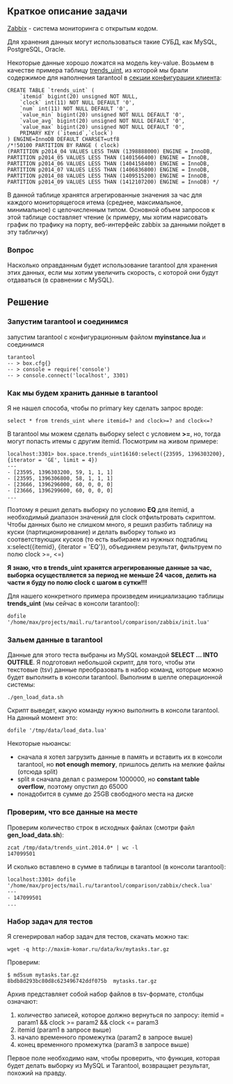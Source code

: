 ## Краткое описание задачи

[Zabbix](http://www.zabbix.com) - система мониторинга с открытым кодом.

Для хранения данных могут использоваться такие СУБД, как MySQL, PostgreSQL, Oracle.

Некоторые данные хорошо ложатся на модель key-value. Возьмем в качестве примера таблицу [trends_uint](http://maxim-komar.ru/data/kv/mysql.sql), из которой мы брали содержимое для наполнения tarantool в [секции конфигурации клиента](https://github.com/maxim-komar/mail.ru/tree/master/tarantool/client):

    CREATE TABLE `trends_uint` (
        `itemid` bigint(20) unsigned NOT NULL,
        `clock` int(11) NOT NULL DEFAULT '0',
        `num` int(11) NOT NULL DEFAULT '0',
        `value_min` bigint(20) unsigned NOT NULL DEFAULT '0',
        `value_avg` bigint(20) unsigned NOT NULL DEFAULT '0',
        `value_max` bigint(20) unsigned NOT NULL DEFAULT '0',
        PRIMARY KEY (`itemid`,`clock`)
    ) ENGINE=InnoDB DEFAULT CHARSET=utf8
    /*!50100 PARTITION BY RANGE ( clock)
    (PARTITION p2014_04 VALUES LESS THAN (1398888000) ENGINE = InnoDB,
    PARTITION p2014_05 VALUES LESS THAN (1401566400) ENGINE = InnoDB,
    PARTITION p2014_06 VALUES LESS THAN (1404158400) ENGINE = InnoDB,
    PARTITION p2014_07 VALUES LESS THAN (1406836800) ENGINE = InnoDB,
    PARTITION p2014_08 VALUES LESS THAN (1409515200) ENGINE = InnoDB,
    PARTITION p2014_09 VALUES LESS THAN (1412107200) ENGINE = InnoDB) */

В данной таблице хранятся агрегированные значения за час для каждого мониторящегося итема (среднее, максимальное, минимальное) с целочисленным типом. Основной объем запросов к этой таблице составляет чтение (к примеру, мы хотим нарисовать график по трафику на порту, веб-интерфейс zabbix за данными пойдет в эту табличку)

### Вопрос

Насколько оправданным будет использование tarantool для хранения этих данных, если мы хотим увеличить скорость, с которой они будут отдаваться (в сравнении с MySQL).

## Решение

### Запустим tarantool и соединимся

запустим tarantool с конфигурационным файлом **myinstance.lua** и соединимся

    tarantool
    -- > box.cfg{}
    -- > console = require('console')
    -- > console.connect('localhost', 3301)


### Как мы будем хранить данные в tarantool

Я не нашел способа, чтобы по primary key сделать запрос вроде:

    select * from trends_uint where itemid=? and clock>=? and clock<=?

В tarantool мы можем сделать выборку select с условием **>=**, но, тогда могут попасть итемы с другим itemid. Посмотрим на живом примере:

    localhost:3301> box.space.trends_uint16160:select({23595, 1396303200}, {iterator = 'GE', limit = 4})
    ---
    - [23595, 1396303200, 59, 1, 1, 1]
    - [23595, 1396306800, 58, 1, 1, 1]
    - [23666, 1396296000, 60, 0, 0, 0]
    - [23666, 1396299600, 60, 0, 0, 0]
    ...

Поэтому я решил делать выборку по условию **EQ** для itemid, а необходимый диапазон значений для clock отфильтровать скриптом. Чтобы данных было не слишком много, я решил разбить таблицу на куски (партиционирование) и делать выборку только из соответствующих кусков (то есть выбираем из нужных подтаблиц x:select({itemid}, {iterator = 'EQ'}), объединяем результат, фильтруем по полю clock >=, <=)

**Я знаю, что в trends_uint хранятся агрегированные данные за час, выборка осуществляется за период не меньше 24 часов, делить на части я буду по полю clock с шагом в сутки!!!**

Для нашего конкретного примера произведем инициализацию таблицы **trends_uint** (мы сейчас в консоли tarantool):

    dofile '/home/max/projects/mail.ru/tarantool/comparison/zabbix/init.lua'


### Зальем данные в tarantool

Данные для этого теста выбраны из MySQL командой **SELECT ... INTO OUTFILE**.
Я подготовил небольшой скрипт, для того, чтобы эти текстовые (tsv) данные преобразовать в набор команд, которые можно будет выполнить в консоли tarantool. Выполним в шелле операционной системы:

    ./gen_load_data.sh

Скрипт выведет, какую команду нужно выполнить в консоли tarantool. На данный момент это:

    dofile '/tmp/data/load_data.lua'

Некоторые ньюансы:

- сначала я хотел загрузить данные в память и вставить их в консоли tarantool, но **not enough memory**, пришлось делить на мелкие файлы (отсюда split)
- split я сначала делал с размером 1000000, но **constant table overflow**, поэтому опустил до 65000
- понадобится в сумме до 25GB свободного места на диске

### Проверим, что все данные на месте

Проверим количество строк в исходных файлах (смотри файл **gen_load_data.sh**):

    zcat /tmp/data/trends_uint.2014.0* | wc -l
    147099501

И сколько вставлено в сумме в таблицы в tarantool (в консоли tarantool):

    localhost:3301> dofile '/home/max/projects/mail.ru/tarantool/comparison/zabbix/check.lua'
    ---
    - 147099501
    ...

### Набор задач для тестов

Я сгенерировал набор задач для тестов, скачать можно так:

    wget -q http://maxim-komar.ru/data/kv/mytasks.tar.gz

Проверим:

    $ md5sum mytasks.tar.gz 
    8bdb8d293bc80d8c623496742ddf075b  mytasks.tar.gz

Архив представляет собой набор файлов в tsv-формате, столбцы означают:

1. количество записей, которое должно вернуться по запросу: itemid = param1 && clock >= param2 && clock <= param3
2. itemid (param1 в запросе выше)
3. начало временного промежутка (param2 в запросе выше)
4. конец временного промежутка (param3 в запросе выше)

Первое поле необходимо нам, чтобы проверить, что функция, которая будет делать выборку из MySQL и Tarantool, возвращает результат, похожий на правду.

